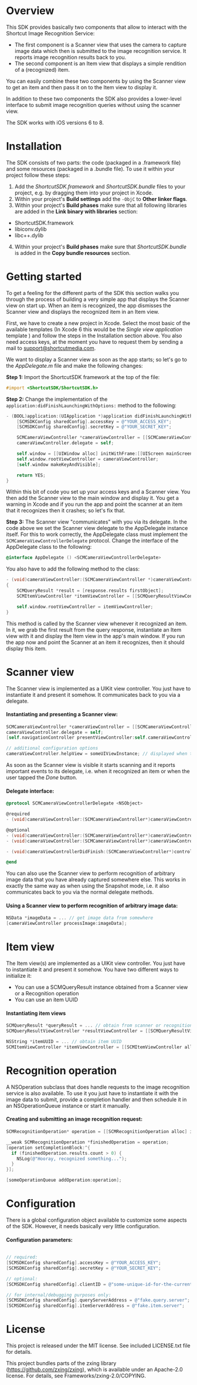 # Overview

This SDK provides basically two components that allow to interact with the Shortcut Image Recognition Service:
- The first component is a Scanner view that uses the camera to capture image data which then is submitted to the image recognition service. It reports image recognition results back to you.
- The second component is an Item view that displays a simple rendition of a (recognized) item.

You can easily combine these two components by using the Scanner view to get an item and then pass it on to the Item view to display it.

In addition to these two components the SDK also provides a lower-level interface to submit image recognition queries without using the scanner view.

The SDK works with iOS versions 6 to 8.


# Installation

The SDK consists of two parts: the code (packaged in a .framework file) and some resources (packaged in a .bundle file). To use it within your project follow these steps:

1. Add the *ShortcutSDK.framework* and *ShortcutSDK.bundle* files to your project, e.g. by dragging them into your project in Xcode.
2. Within your project's **Build settings** add the `-ObjC` to **Other linker flags**.
3. Within your project's **Build phases** make sure that all following libraries are added in the **Link binary with libraries** section:
  - ShortcutSDK.framework
  - libiconv.dylib
  - libc++.dylib
4. Within your project's **Build phases** make sure that *ShortcutSDK.bundle* is added in the **Copy bundle resources** section.


# Getting started

To get a feeling for the different parts of the SDK this section walks you through the process of building a very simple app that displays the Scanner view on start up. When an item is recognized, the app dismisses the Scanner view and displays the recognized item in an Item view.

First, we have to create a new project in Xcode. Select the most basic of the available templates (In Xcode 6 this would be the *Single view application* template ) and follow the steps in the Installation section above.
You also need access keys, at the moment you have to request them by sending a mail to support@shortcutmedia.com.

We want to display a Scanner view as soon as the app starts; so let's go to the *AppDelegate.m* file and make the following changes:

**Step 1:** Import the ShortcutSDK framework at the top of the file:

```objective-c
#import <ShortcutSDK/ShortcutSDK.h>
```

**Step 2:** Change the implementation of the `application:didFinishLaunchingWithOptions:` method to the following:

```objective-c
- (BOOL)application:(UIApplication *)application didFinishLaunchingWithOptions:(NSDictionary *)launchOptions {
    [SCMSDKConfig sharedConfig].accessKey = @"YOUR_ACCESS_KEY";
    [SCMSDKConfig sharedConfig].secretKey = @"YOUR_SECRET_KEY";

    SCMCameraViewController *cameraViewController = [[SCMCameraViewController alloc] init];
    cameraViewController.delegate = self;

    self.window = [[UIWindow alloc] initWithFrame:[[UIScreen mainScreen] bounds]];
    self.window.rootViewController = cameraViewController;
    [self.window makeKeyAndVisible];

    return YES;
}
```

Within this bit of code you set up your access keys and a Scanner view. You then add the Scanner view to the main window and display it.
You get a warning in Xcode and if you run the app and point the scanner at an item that it recognizes then it crashes; so let's fix that.

**Step 3:** The Scanner view "communicates" with you via its delegate. In the code above we set the Scanner view delegate to the AppDelegate instance itself. For this to work correctly, the AppDelegate class must implement the `SCMCameraViewControllerDelegate` protocol. Change the interface of the AppDelegate class to the following:

```objective-c
@interface AppDelegate () <SCMCameraViewControllerDelegate>
```

You also have to add the following method to the class:

```objective-c
- (void)cameraViewController:(SCMCameraViewController *)cameraViewController recognizedQuery:(SCMQueryResponse *)response atLocation:(CLLocation *)location fromImage:(NSData *)imageData
{
    SCMQueryResult *result = [response.results firstObject];
    SCMItemViewController *itemViewController = [[SCMQueryResultViewController alloc] initWithQueryResult:result];

    self.window.rootViewController = itemViewController;
}
```

This method is called by the Scanner view whenever it recognized an item. In it, we grab the first result from the query response, instantiate an Item view with it and display the Item view in the app's main window.
If you run the app now and point the Scanner at an item it recognizes, then it should display this item.


# Scanner view

The Scanner view is implemented as a UIKit view controller. You just have to instantiate it and present it somehow. It communicates back to you via a delegate.

#### Instantiating and presenting a Scanner view:

```objective-c
SCMCameraViewController *cameraViewController = [[SCMCameraViewController alloc] init];
cameraViewController.delegate = self;
[self.navigationController presentViewController:self.cameraViewController animated:YES completion:nil];

// additional configuration options
cameraViewController.helpView = someUIViewInstance; // displayed when the help button in the scanner is tapped
```


As soon as the Scanner view is visible it starts scanning and it reports important events to its delegate, i.e. when it recognized an item or when the user tapped the *Done* button.

#### Delegate interface:

```objective-c
@protocol SCMCameraViewControllerDelegate <NSObject>

@required
- (void)cameraViewController:(SCMCameraViewController*)cameraViewController recognizedQuery:(SCMQueryResponse*)response atLocation:(CLLocation*)location fromImage:(NSData*)imageData;

@optional
- (void)cameraViewController:(SCMCameraViewController*)cameraViewController recognizedBarcode:(NSString*)text atLocation:(CLLocation*)location;
- (void)cameraViewController:(SCMCameraViewController*)cameraViewController capturedSingleImageWhileOffline:(NSData*)imageData atLocation:(CLLocation*)location;

- (void)cameraViewControllerDidFinish:(SCMCameraViewController*)controller;

@end
```


You can also use the Scanner view to perform recognition of arbitrary image data that you have already captured somewhere else. This works in exactly the same way as when using the Snapshot mode, i.e. it also communicates back to you via the normal delegate methods.

#### Using a Scanner view to perform recognition of arbitrary image data:

```objective-c
NSData *imageData = ... // get image data from somewhere
[cameraViewController processImage:imageData];
```


# Item view

The Item view(s) are implemented as a UIKit view controller. You just have to instantiate it and present it somehow. You have two different ways to initialize it:
- You can use a SCMQueryResult instance obtained from a Scanner view or a Recognition operation
- You can use an item UUID

#### Instantiating item views

```objective-c
SCMQueryResult *queryResult = ... // obtain from scanner or recognition operation
SCMQueryResultViewController *resultViewController = [[SCMQueryResultViewController alloc] initWithQueryResult:queryResult];

NSString *itemUUID = ... // obtain item UUID
SCMItemViewController *itemViewController = [[SCMItemViewController alloc] initWithItemUUID:itemUUID];
```


# Recognition operation

A NSOperation subclass that does handle requests to the image recognition service is also available. To use it you just have to instantiate it with the image data to submit, provide a completion handler and then schedule it in an NSOperationQueue instance or start it manually.

#### Creating and submitting an image recognition request:

```objective-c
SCMRecognitionOperation* operation = [[SCMRecognitionOperation alloc] initWithImageData:imageData location:someCLLocation];

__weak SCMRecognitionOperation *finishedOperation = operation;
[operation setCompletionBlock:^{
  if (finishedOperation.results.count > 0) {
    NSLog(@"Hooray, recognized something...");
  }
}];

[someOperationQueue addOperation:operation];
```


# Configuration

There is a global configuration object available to customize some aspects of the SDK. However, it needs basically very little configuration.

#### Configuration parameters:

```objective-c

// required:
[SCMSDKConfig sharedConfig].accessKey = @"YOUR_ACCESS_KEY";
[SCMSDKConfig sharedConfig].secretKey = @"YOUR_SECRET_KEY";

// optional:
[SCMSDKConfig sharedConfig].clientID = @"some-unique-id-for-the-current-device";

// for internal/debugging purposes only:
[SCMSDKConfig sharedConfig].queryServerAddress = @"fake.query.server";
[SCMSDKConfig sharedConfig].itemServerAddress = @"fake.item.server";

```



# License
This project is released under the MIT license. See included LICENSE.txt file for details.

This project bundles parts of the zxing library (https://github.com/zxing/zxing), which is available under an Apache-2.0 license. For details, see Frameworks/zxing-2.0/COPYING.
